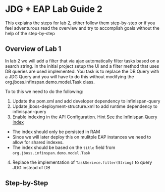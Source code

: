 # JDG + EAP Lab Guide 2
This explains the steps for lab 2, either follow them step-by-step or if you feel adventurous read the overview and try to accomplish goals without the help of the step-by-step

## Overview of Lab 1
In lab 2 we will add a filter that via ajax automatically filter tasks based on a search string. In the initial project setup the UI and a filter method that uses DB queries are used implemented. You task is to replace the DB Query with a JDG Query and you will have to do this without modifying the org.jboss.infinspan.demo.model.Task class. 

To to this we need to do the following:

1. Update the pom.xml and add developer dependency to infinispan-query
2. Update jboss-deployment-structure.xml to add runtime dependency to infinispan-query
3. Enable indexing in the API Configuration. Hint [See the Infinispan Query Index](http://red.ht/1nSniBo)
  - The index should only be persisted in RAM
  - Since we will later deploy this on mulitple EAP instances we need to allow for shared indexes.
  - The index should be based on the `title` field from `org.jboss.infinspan.demo.model.Task`
4. Replace the implementation of `TaskSerivce.filter(String)` to query JDG instead of DB

## Step-by-Step
